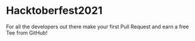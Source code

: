 # Hacktoberfest2021
For all the developers out there make your first Pull Request and earn a free Tee from GitHub!

